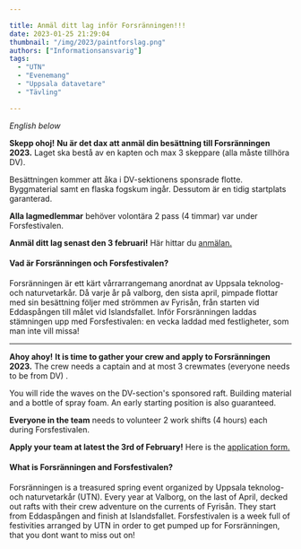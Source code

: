 ```yaml
---

title: Anmäl ditt lag inför Forsränningen!!!
date: 2023-01-25 21:29:04
thumbnail: "/img/2023/paintforslag.png"
authors: ["Informationsansvarig"]
tags: 
  - "UTN"
  - "Evenemang"
  - "Uppsala datavetare"
  - "Tävling"

---
```

*English below*

**Skepp ohoj!** **Nu är det dax att  anmäl din besättning till Forsränningen 2023.**
Laget ska bestå av en kapten och max 3 skeppare (alla måste tillhöra DV). 

Besättningen kommer att åka i DV-sektionens sponsrade flotte. Byggmaterial samt en flaska fogskum ingår. Dessutom är en tidig startplats garanterad. 

**Alla lagmedlemmar** behöver volontära 2 pass (4 timmar) var under Forsfestivalen. 

**Anmäl ditt lag senast den 3 februari!**
Här hittar du [anmälan.](https://docs.google.com/forms/d/e/1FAIpQLSeGDastQOUBUPAFj6xfnNG7xbevbonQ9jnFioTAttAB9sYuFg/viewform?usp=sf_link)
 
####  Vad är Forsränningen och Forsfestivalen?
Forsränningen är ett kärt vårrarrangemang anordnat av Uppsala teknolog- och naturvetarkår. Då varje år på valborg, den sista april, pimpade flottar med sin besättning följer med strömmen av Fyrisån, från starten vid Eddaspången till målet vid Islandsfallet. Inför Forsränningen laddas stämningen upp med Forsfestivalen: en vecka laddad med festligheter, som man inte vill missa! 

----------------------------------
**Ahoy ahoy!** **It is time to gather your crew and apply to Forsränningen 2023.**
The crew needs a captain and at most 3 crewmates (everyone needs to be from DV) . 

You will ride the waves on the DV-section's sponsored raft. Building material and a bottle of spray foam. An early starting position is also guaranteed. 

**Everyone in the team** needs to volunteer 2 work shifts (4 hours) each during Forsfestivalen. 

**Apply your team at latest the 3rd of February!**
Here is the [application form.](https://docs.google.com/forms/d/e/1FAIpQLSeGDastQOUBUPAFj6xfnNG7xbevbonQ9jnFioTAttAB9sYuFg/viewform?usp=sf_link)

#### What is Forsränningen and Forsfestivalen? 
Forsränningen is a treasured spring event organized by Uppsala teknolog- och naturvetarkår (UTN). Every year at Valborg, on the last of April, decked out rafts with their crew adventure on the currents of Fyrisån. They start from Eddaspången and finish at Islandsfallet. Forsfestivalen is a week full of festivities arranged by UTN in order to get pumped up for Forsränningen, that you dont want to miss out on! 